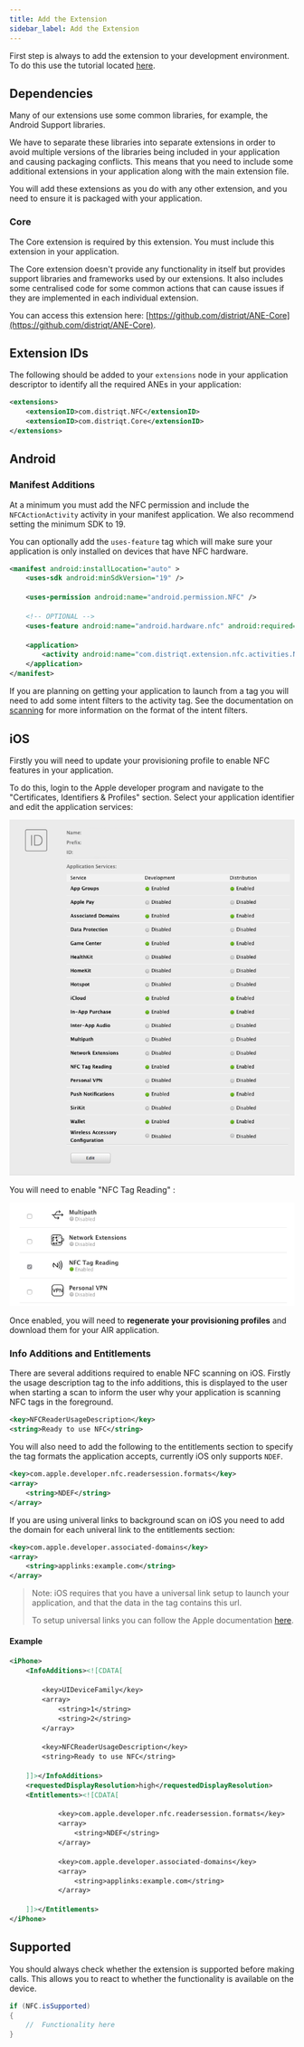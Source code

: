```yaml
---
title: Add the Extension
sidebar_label: Add the Extension
---
```


First step is always to add the extension to your development environment. 
To do this use the tutorial located [here](/docs/tutorials/getting-started).


## Dependencies

Many of our extensions use some common libraries, for example, the Android Support libraries.

We have to separate these libraries into separate extensions in order to avoid multiple versions of the libraries being included in your application and causing packaging conflicts. This means that you need to include some additional extensions in your application along with the main extension file.

You will add these extensions as you do with any other extension, and you need to ensure it is packaged with your application.


### Core 

The Core extension is required by this extension. You must include this extension in your application.

The Core extension doesn't provide any functionality in itself but provides support libraries and frameworks used by our extensions.
It also includes some centralised code for some common actions that can cause issues if they are implemented in each individual extension.

You can access this extension here: [https://github.com/distriqt/ANE-Core](https://github.com/distriqt/ANE-Core).



## Extension IDs

The following should be added to your `extensions` node in your application descriptor to identify all the required ANEs in your application:

```xml
<extensions>
    <extensionID>com.distriqt.NFC</extensionID>
    <extensionID>com.distriqt.Core</extensionID>
</extensions>
```





## Android 

### Manifest Additions

At a minimum you must add the NFC permission and include the `NFCActionActivity` activity in your manifest application. 
We also recommend setting the minimum SDK to 19.

You can optionally add the `uses-feature` tag which will make sure your application is only installed on devices that have NFC hardware.


```xml
<manifest android:installLocation="auto" >
	<uses-sdk android:minSdkVersion="19" />

    <uses-permission android:name="android.permission.NFC" />

    <!-- OPTIONAL -->
	<uses-feature android:name="android.hardware.nfc" android:required="true" />
    
    <application>
        <activity android:name="com.distriqt.extension.nfc.activities.NFCActionActivity" android:theme="@android:style/Theme.Translucent.NoTitleBar" />
    </application>
</manifest>
```

If you are planning on getting your application to launch from a tag you will need to add some intent filters to the activity tag. See the documentation on [scanning](scanning) for more information on the format of the intent filters.



## iOS 

Firstly you will need to update your provisioning profile to enable NFC features in your application.

To do this, login to the Apple developer program and navigate to the "Certificates, Identifiers & Profiles" section. Select your application identifier and edit the application services:

![](images/ios-provisioning-1.png)


You will need to enable "NFC Tag Reading" :

![](images/ios-provisioning-2.png)


Once enabled, you will need to **regenerate your provisioning profiles** and download them for your AIR application. 



### Info Additions and Entitlements

There are several additions required to enable NFC scanning on iOS. Firstly the usage description tag to the info additions, this is displayed to the user when starting a scan to inform the user why your application is scanning NFC tags in the foreground. 

```xml
<key>NFCReaderUsageDescription</key>
<string>Ready to use NFC</string>
```

You will also need to add the following to the entitlements section to specify the tag formats the application accepts, currently iOS only supports `NDEF`.

```xml
<key>com.apple.developer.nfc.readersession.formats</key>
<array>
    <string>NDEF</string>
</array>
```

If you are using univeral links to background scan on iOS you need to add the domain for each univeral link to the entitlements section:

```xml
<key>com.apple.developer.associated-domains</key>
<array>
    <string>applinks:example.com</string>
</array>
```

>
> Note: iOS requires that you have a universal link setup to launch your application, and that the data in the tag contains this url.
>
> To setup universal links you can follow the Apple documentation [here](https://developer.apple.com/documentation/uikit/inter-process_communication/allowing_apps_and_websites_to_link_to_your_content/enabling_universal_links?language=objc). 
>

#### Example

```xml
<iPhone>
    <InfoAdditions><![CDATA[

        <key>UIDeviceFamily</key>
        <array>
            <string>1</string>
            <string>2</string>
        </array>
        
        <key>NFCReaderUsageDescription</key>
        <string>Ready to use NFC</string>

    ]]></InfoAdditions>
    <requestedDisplayResolution>high</requestedDisplayResolution>
    <Entitlements><![CDATA[

            <key>com.apple.developer.nfc.readersession.formats</key>
            <array>
                <string>NDEF</string>
            </array>

            <key>com.apple.developer.associated-domains</key>
            <array>
                <string>applinks:example.com</string>
            </array>

    ]]></Entitlements>
</iPhone>
```




## Supported

You should always check whether the extension is supported before making calls. 
This allows you to react to whether the functionality is available on the device.

```actionscript
if (NFC.isSupported)
{
	//	Functionality here
}
```









